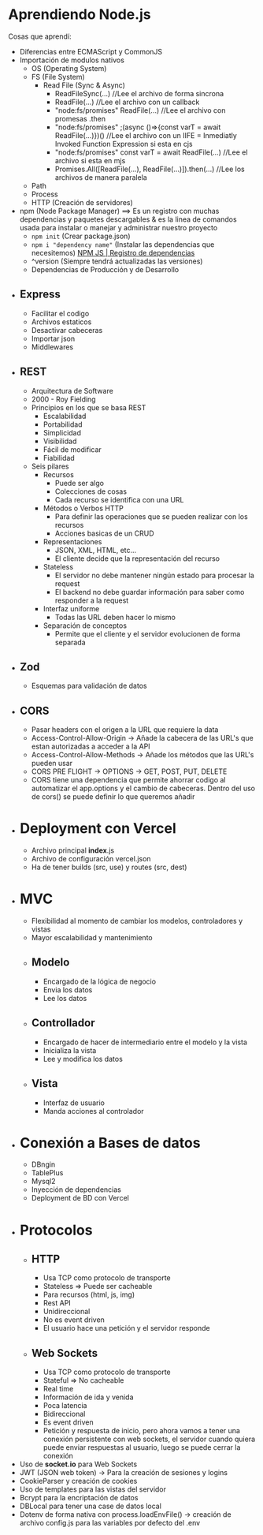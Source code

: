 # Aprendiendo Node.js

Cosas que aprendí:

- Diferencias entre ECMAScript y CommonJS
- Importación de modulos nativos
    - OS (Operating System)
    - FS (File System)
        - Read File (Sync & Async)
            - ReadFileSync(...) //Lee el archivo de forma sincrona
            - ReadFile(...) //Lee el archivo con un callback
            - "node:fs/promises" ReadFile(...) //Lee el archivo con promesas .then
            - "node:fs/promises" ;(async ()=>{const varT = await ReadFile(...)})() //Lee el archivo con un IIFE = Inmediatly Invoked Function Expression si esta en cjs
            - "node:fs/promises" const varT = await ReadFile(...) //Lee el archivo si esta en mjs
            - Promises.All([ReadFile(...), ReadFile(...)]).then(...) //Lee los archivos de manera paralela
    - Path
    - Process
    - HTTP (Creación de servidores)
- npm (Node Package Manager) ==> Es un registro con muchas dependencias y paquetes descargables & es la linea de comandos usada para instalar o manejar y administrar nuestro proyecto
    - <code>npm init</code> (Crear package.json)
    - <code>npm i "dependency name"</code> (Instalar las dependencias que necesitemos) [NPM JS | Registro de dependencias](https://www.npmjs.com/)
    - ^version (Siempre tendrá actualizadas las versiones)
    - Dependencias de Producción y de Desarrollo
- ## Express
    - Facilitar el codigo
    - Archivos estaticos
    - Desactivar cabeceras
    - Importar json
    - Middlewares
- ## REST
    - Arquitectura de Software
    - 2000 - Roy Fielding
    - Principios en los que se basa REST
        - Escalabilidad
        - Portabilidad
        - Simplicidad
        - Visibilidad
        - Fácil de modificar
        - Fiabilidad
    - Seis pilares
        - Recursos
            - Puede ser algo
            - Colecciones de cosas
            - Cada recurso se identifica con una URL
        - Métodos o Verbos HTTP
            - Para definir las operaciones que se pueden realizar con los recursos
            - Acciones basicas de un CRUD
        - Representaciones
            - JSON, XML, HTML, etc...
            - El cliente decide que la representación del recurso
        - Stateless
            - El servidor no debe mantener ningún estado para procesar la request
            - El backend no debe guardar información para saber como responder a la request
        - Interfaz uniforme
            - Todas las URL deben hacer lo mismo
        - Separación de conceptos
            - Permite que el cliente y el servidor evolucionen de forma separada
- ## Zod
    - Esquemas para validación de datos
- ## CORS
    - Pasar headers con el origen a la URL que requiere la data
    - Access-Control-Allow-Origin -> Añade la cabecera de las URL's que estan autorizadas a acceder a la API
    - Access-Control-Allow-Methods -> Añade los métodos que las URL's pueden usar
    - CORS PRE FLIGHT -> OPTIONS -> GET, POST, PUT, DELETE
    - CORS tiene una dependencia que permite ahorrar codigo al automatizar el app.options y el cambio de cabeceras. Dentro del uso de cors() se puede definir lo que queremos añadir
- # Deployment con Vercel
    - Archivo principal **index**.js
    - Archivo de configuración vercel.json
    - Ha de tener builds (src, use) y routes (src, dest)
- # MVC
    - Flexibilidad al momento de cambiar los modelos, controladores y vistas
    - Mayor escalabilidad y mantenimiento
    - ## Modelo
        - Encargado de la lógica de negocio
        - Envia los datos
        - Lee los datos
    - ## Controllador
        - Encargado de hacer de intermediario entre el modelo y la vista
        - Inicializa la vista
        - Lee y modifica los datos
    - ## Vista
        - Interfaz de usuario
        - Manda acciones al controlador
- # Conexión a Bases de datos
    - DBngin
    - TablePlus
    - Mysql2
    - Inyección de dependencias
    - Deployment de BD con Vercel
- # Protocolos
    - ## HTTP
        - Usa TCP como protocolo de transporte
        - Stateless => Puede ser cacheable
        - Para recursos (html, js, img)
        - Rest API
        - Unidireccional
        - No es event driven
        - El usuario hace una petición y el servidor responde
    - ## Web Sockets
        - Usa TCP como protocolo de transporte
        - Stateful => No cacheable
        - Real time
        - Información de ida y venida
        - Poca latencia
        - Bidireccional
        - Es event driven
        - Petición y respuesta de inicio, pero ahora vamos a tener una conexión persistente con web sockets, el servidor cuando quiera puede enviar respuestas al usuario, luego se puede cerrar la conexión
- Uso de **socket.io** para Web Sockets
- JWT (JSON web token) -> Para la creación de sesiones y logins
- CookieParser y creación de cookies
- Uso de templates para las vistas del servidor
- Bcrypt para la encriptación de datos
- DBLocal para tener una case de datos local
- Dotenv de forma nativa con process.loadEnvFile() -> creación de archivo config.js para las variables por defecto del .env